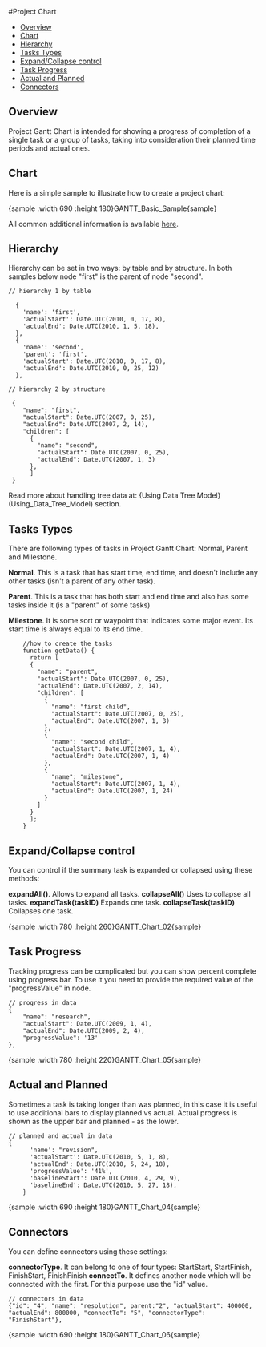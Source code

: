 #Project Chart

* [Overview](#overview)
* [Chart](#chart)
* [Hierarchy](#hierarchy)
* [Tasks Types](#tasks_types)
* [Expand/Collapse control](#expand)
* [Task Progress](#progress)
* [Actual and Planned](#actual_and_planned)
* [Connectors](#connectors)

## Overview

Project Gantt Chart is intended for showing a progress of completion of a single task or a group of tasks, taking into consideration their planned time periods and actual ones.

## Chart

Here is a simple sample to illustrate how to create a project chart:

{sample :width 690 :height 180}GANTT\_Basic\_Sample{sample}


All common additional information is available [here](Quick_Start).

## Hierarchy

Hierarchy can be set in two ways: by table and by structure. In both samples below node "first" is the parent of node "second".

```
// hierarchy 1 by table

  {
    'name': 'first',
    'actualStart': Date.UTC(2010, 0, 17, 8),
    'actualEnd': Date.UTC(2010, 1, 5, 18),
  },
  {
    'name': 'second',
    'parent': 'first',
    'actualStart': Date.UTC(2010, 0, 17, 8),
    'actualEnd': Date.UTC(2010, 0, 25, 12)
  },
```

```
// hierarchy 2 by structure

 {
    "name": "first",
    "actualStart": Date.UTC(2007, 0, 25),
    "actualEnd": Date.UTC(2007, 2, 14),
    "children": [
      {
        "name": "second",
        "actualStart": Date.UTC(2007, 0, 25),
        "actualEnd": Date.UTC(2007, 1, 3)
      },
      ]
 }
```

Read more about handling tree data at: {Using Data Tree Model}(Using_Data_Tree_Model) section.

## Tasks Types

There are following types of tasks in Project Gantt Chart: Normal, Parent and Milestone.

**Normal**. This is a task that has start time, end time, and doesn't include any other tasks (isn't a parent of any other task).

**Parent**. This is a task that has both start and end time and also has some tasks inside it (is a "parent" of some tasks)

**Milestone**. It is some sort or waypoint that indicates some major event. Its start time is always equal to its end time.

```
    //how to create the tasks
    function getData() {
      return [
      {
        "name": "parent",
        "actualStart": Date.UTC(2007, 0, 25),
        "actualEnd": Date.UTC(2007, 2, 14),
        "children": [
          {
            "name": "first child",
            "actualStart": Date.UTC(2007, 0, 25),
            "actualEnd": Date.UTC(2007, 1, 3)
          },
          {
            "name": "second child",
            "actualStart": Date.UTC(2007, 1, 4),
            "actualEnd": Date.UTC(2007, 1, 4)
          },
          {
            "name": "milestone",
            "actualStart": Date.UTC(2007, 1, 4),
            "actualEnd": Date.UTC(2007, 1, 24)
          }
        ]
      }
      ];
    }
```

## Expand/Collapse control

You can control if the summary task is expanded or collapsed using these methods:

**expandAll()**. Allows to expand all tasks.
**collapseAll()** Uses to collapse all tasks.
**expandTask(taskID)** Expands one task.
**collapseTask(taskID)** Collapses one task.

{sample :width 780 :height 260}GANTT\_Chart\_02{sample}

## Task Progress

Tracking progress can be complicated but you can show percent complete using progress bar. To use it you need to provide the required value of the "progressValue" in node.

```
// progress in data
{
    "name": "research",
    "actualStart": Date.UTC(2009, 1, 4),
    "actualEnd": Date.UTC(2009, 2, 4),
    "progressValue": '13'
},
```

{sample :width 780 :height 220}GANTT\_Chart\_05{sample}

## Actual and Planned

Sometimes a task is taking longer than was planned, in this case it is useful to use additional bars to display planned vs actual. Actual progress is shown as the upper bar and planned - as the lower.

```
// planned and actual in data
{
      'name': "revision",
      'actualStart': Date.UTC(2010, 5, 1, 8),
      'actualEnd': Date.UTC(2010, 5, 24, 18),
      'progressValue': '41%',
      'baselineStart': Date.UTC(2010, 4, 29, 9),
      'baselineEnd': Date.UTC(2010, 5, 27, 18),
    }
```

{sample :width 690 :height 180}GANTT\_Chart\_04{sample}

## Connectors

You can define connectors using these settings:

**connectorType**. It can belong to one of four types: StartStart, StartFinish, FinishStart, FinishFinish
**connectTo**. It defines another node which will be connected with the first. For this purpose use the "id" value.

```
// connectors in data
{"id": "4", "name": "resolution", parent:"2", "actualStart": 400000, "actualEnd": 800000, "connectTo": "5", "connectorType": "FinishStart"},
```

{sample :width 690 :height 180}GANTT\_Chart\_06{sample}